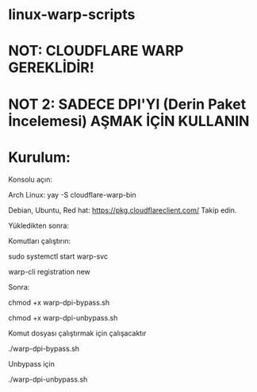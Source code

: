 # linux-warp-scripts

# NOT: CLOUDFLARE WARP GEREKLİDİR!

# NOT 2: SADECE DPI'YI (Derin Paket İncelemesi) AŞMAK İÇİN KULLANIN

# Kurulum:

Konsolu açın:

Arch Linux: yay -S cloudflare-warp-bin

Debian, Ubuntu, Red hat: https://pkg.cloudflareclient.com/ Takip edin.

Yükledikten sonra:

Komutları çalıştırın:

sudo systemctl start warp-svc

warp-cli registration new

Sonra:

chmod +x warp-dpi-bypass.sh

chmod +x warp-dpi-unbypass.sh

Komut dosyası çalıştırmak için çalışacaktır

./warp-dpi-bypass.sh

Unbypass için

./warp-dpi-unbypass.sh
